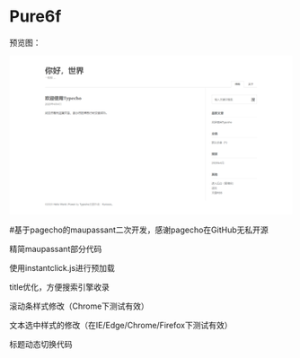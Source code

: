 # Pure6f

预览图：

![Pure6f](screenshot.png)

#基于pagecho的maupassant二次开发，感谢pagecho在GitHub无私开源


精简maupassant部分代码

使用instantclick.js进行预加载

title优化，方便搜索引擎收录

滚动条样式修改（Chrome下测试有效）

文本选中样式的修改（在IE/Edge/Chrome/Firefox下测试有效）

标题动态切换代码

